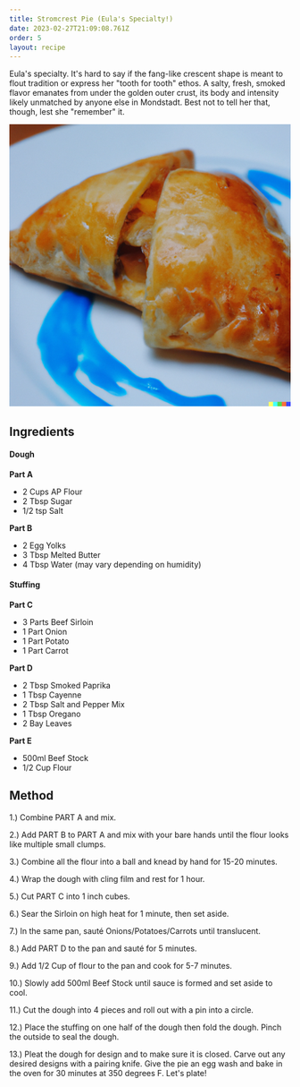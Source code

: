 ```yaml
---
title: Stromcrest Pie (Eula's Specialty!)
date: 2023-02-27T21:09:08.761Z
order: 5
layout: recipe
---
```

Eula's specialty. It's hard to say if the fang-like crescent shape is meant to flout tradition or express her "tooth for tooth" ethos. A salty, fresh, smoked flavor emanates from under the golden outer crust, its body and intensity likely unmatched by anyone else in Mondstadt. Best not to tell her that, though, lest she "remember" it. 

![Stormcrest Pie - Eula's Specialty](../uploads/dall·e-2023-02-27-21.19.21.png "Photo by DALL-E")

## I﻿ngredients



#### Dough

**Part A**

* 2 Cups AP Flour
* 2 Tbsp Sugar
* 1/2 tsp Salt

**Part B**

* 2 Egg Yolks
* 3 Tbsp Melted Butter
* 4 Tbsp Water (may vary depending on humidity)

#### Stuffing

**Part C**

* 3 Parts Beef Sirloin
* 1 Part Onion
* 1 Part Potato
* 1 Part Carrot

**Part D**

* 2 Tbsp Smoked Paprika
* 1 Tbsp Cayenne
* 2 Tbsp Salt and Pepper Mix
* 1 Tbsp Oregano
* 2 Bay Leaves

**P﻿art E**

* 500ml Beef Stock
* 1/2 Cup Flour



## M﻿ethod

1.) Combine PART A and mix.

2.) Add PART B to PART A and mix with your bare hands until the flour looks like multiple small clumps.

3.) Combine all the flour into a ball and knead by hand for 15-20 minutes.

4.) Wrap the dough with cling film and rest for 1 hour.

5.) Cut PART C into 1 inch cubes.

6.) Sear the Sirloin on high heat for 1 minute, then set aside.

7.) In the same pan, sauté Onions/Potatoes/Carrots until translucent.

8.) Add PART D to the pan and sauté for 5 minutes.

9.) Add 1/2 Cup of flour to the pan and cook for 5-7 minutes.

10.) Slowly add 500ml Beef Stock until sauce is formed and set aside to cool.

11.) Cut the dough into 4 pieces and roll out with a pin into a circle.

12.) Place the stuffing on one half of the dough then fold the dough. Pinch the outside to seal the dough.

13.) Pleat the dough for design and to make sure it is closed. Carve out any desired designs with a pairing knife. Give the pie an egg wash and bake in the oven for 30 minutes at 350 degrees F. Let's plate!